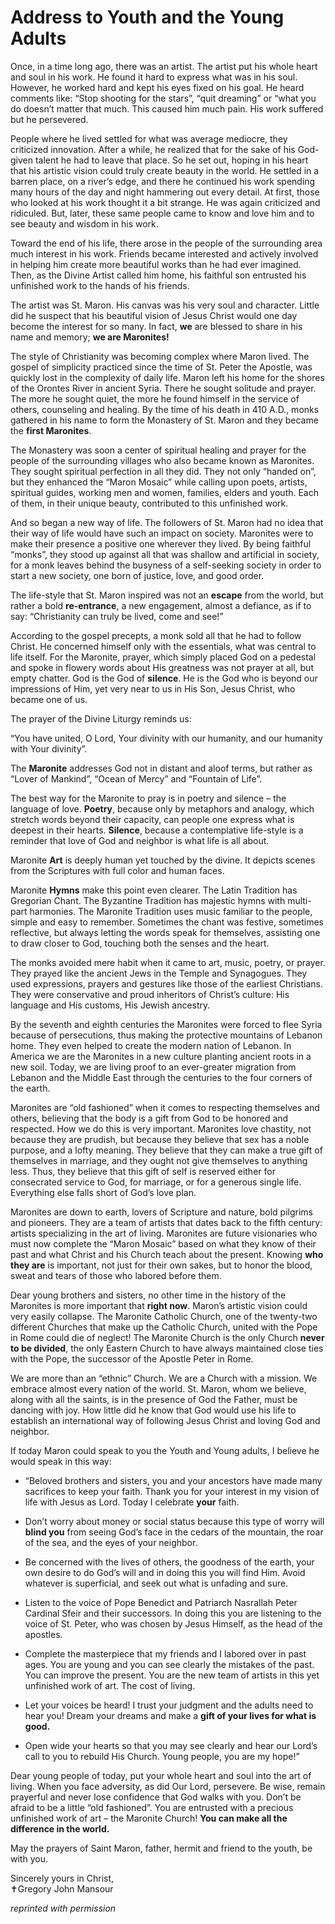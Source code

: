 # Address to Youth and the Young Adults

Once, in a time long ago, there was an artist. The artist put his whole heart and soul in his work. He found it hard to express what was in his soul.  However, he worked hard and kept his eyes fixed on his goal. He heard comments like: “Stop shooting for the stars”, “quit dreaming” or “what you do doesn’t matter that much.  This caused him much pain. His work suffered but he persevered.

People where he lived settled for what was average mediocre, they criticized innovation. After a while, he realized that for the sake of his God-given talent he had to leave that place. So he set out, hoping in his heart that his artistic vision could truly create beauty in the world. He settled in a barren place, on a river’s edge, and there he continued his work spending many hours of the day and night hammering out every detail. At first, those who looked at his work thought it a bit strange. He was again criticized and ridiculed. But, later, these same people came to know and love him and to see beauty and wisdom in his work.

Toward the end of his life, there arose in the people of the surrounding area much interest in his work. Friends became interested and actively involved in helping him create more beautiful works than he had ever imagined. Then, as the Divine Artist called him home, his faithful son entrusted his unfinished work to the hands of his friends.

The artist was St. Maron. His canvas was his very soul and character. Little did he suspect that his beautiful vision of Jesus Christ would one day become the interest for so many. In fact, **we** are blessed to share in his name and memory; **we are Maronites!**

The style of Christianity was becoming complex where Maron lived. The gospel of simplicity practiced since the time of St. Peter the Apostle, was quickly lost in the complexity of daily life.   Maron left his home for the shores of the Orontes River in ancient Syria. There he sought solitude and prayer. The more he sought quiet, the more he found himself in the service of others, counseling and healing. By the time of his death in 410 A.D., monks gathered in his name to form the Monastery of St. Maron and they became the **first Maronites**.

The Monastery was soon a center of spiritual healing and prayer for the people of the surrounding villages who also became known as Maronites. They sought spiritual perfection in all they did. They not only “handed on”, but they enhanced the “Maron Mosaic” while calling upon poets, artists, spiritual guides, working men and women, families, elders and youth. Each of them, in their unique beauty, contributed to this unfinished work.

And so began a new way of life. The followers of St. Maron had no idea that their way of life would have such an impact on society. Maronites were to make their presence a positive one wherever they lived. By being faithful “monks”, they stood up against all that was shallow and artificial in society, for a monk leaves behind the busyness of a self-seeking society in order to start a new society, one born of justice, love, and good order.

The life-style that St. Maron inspired was not an **escape** from the world, but rather a bold **re-entrance**, a new engagement, almost a defiance, as if to say: “Christianity can truly be lived, come and see!”

According to the gospel precepts, a monk sold all that he had to follow Christ. He concerned himself only with the essentials, what was central to life itself. For the Maronite, prayer, which simply placed God on a pedestal and spoke in flowery words about His greatness was not prayer at all, but empty chatter. God is the God of **silence**. He is the God who is beyond our impressions of Him, yet very near to us in His Son, Jesus Christ, who became one of us.

The prayer of the Divine Liturgy reminds us:

“You have united, O Lord, Your divinity with our humanity, and our humanity with Your divinity”.

The **Maronite** addresses God not in distant and aloof terms, but rather as “Lover of Mankind”, “Ocean of Mercy” and “Fountain of Life”.

The best way for the Maronite to pray is in poetry and silence – the language of love. **Poetry**, because only by metaphors and analogy, which stretch words beyond their capacity, can people one express what is deepest in their hearts. **Silence**, because a contemplative life-style is a reminder that love of God and neighbor is what life is all about.

Maronite **Art** is deeply human yet touched by the divine. It depicts scenes from the Scriptures with full color and human faces.

Maronite **Hymns** make this point even clearer. The Latin Tradition has Gregorian Chant. The Byzantine Tradition has majestic hymns with multi-part harmonies. The Maronite Tradition uses music familiar to the people, simple and easy to remember. Sometimes the chant was festive, sometimes reflective, but always letting the words speak for themselves, assisting one to draw closer to God, touching both the senses and the heart.

The monks avoided mere habit when it came to art, music, poetry, or prayer. They prayed like the ancient Jews in the Temple and Synagogues. They used expressions, prayers and gestures like those of the earliest Christians. They were conservative and proud inheritors of Christ’s culture: His language and His customs, His Jewish ancestry.

By the seventh and eighth centuries the Maronites were forced to flee Syria because of persecutions, thus making the protective mountains of Lebanon home.  They even helped to create the modern nation of Lebanon.  In America we are the Maronites in a new culture planting ancient roots in a new soil. Today, we are living proof to an ever-greater migration from Lebanon and the Middle East through the centuries to the four corners of the earth.

Maronites are “old fashioned” when it comes to respecting themselves and others, believing that the body is a gift from God to be honored and respected. How we do this is very important. Maronites love chastity, not because they are prudish, but because they believe that sex has a noble purpose, and a lofty meaning. They believe that they can make a true gift of themselves in marriage, and they ought not give themselves to anything less. Thus, they believe that this gift of self is reserved either for consecrated service to God, for marriage, or for a generous single life. Everything else falls short of God’s love plan. 

Maronites are down to earth, lovers of Scripture and nature, bold pilgrims and pioneers. They are a team of artists that dates back to the fifth century: artists specializing in the art of living. Maronites are future visionaries who must now complete the “Maron Mosaic” based on what they know of their past and what Christ and his Church teach about the present. Knowing **who they are** is important, not just for their own sakes, but to honor the blood, sweat and tears of those who labored before them.

Dear young brothers and sisters, no other time in the history of the Maronites is more important that **right now**. Maron’s artistic vision could very easily collapse. The Maronite Catholic Church, one of the twenty-two different Churches that make up the Catholic Church, united with the Pope in Rome could die of neglect! The Maronite Church is the only Church **never to be divided**, the only Eastern Church to have always maintained close ties with the Pope, the successor of the Apostle Peter in Rome.

We are more than an  “ethnic” Church.  We are a Church with a mission. We embrace almost every nation of the world. St. Maron, whom we believe, along with all the saints, is in the presence of God the Father, must be dancing with joy. How little did he know that God would use his life to establish an international way of following Jesus Christ and loving God and neighbor.

If today Maron could speak to you the Youth and Young adults, I believe he would speak in this way:

* “Beloved brothers and sisters, you and your ancestors have made many sacrifices to keep your faith. Thank you for your interest in my vision of life with Jesus as Lord. Today I celebrate **your** faith.

* Don’t worry about money or social status because this type of worry will **blind you** from seeing God’s face in the cedars of the mountain, the roar of the sea, and the eyes of your neighbor.

* Be concerned with the lives of others, the goodness of the earth, your own desire to do God’s will and in doing this you will find Him. Avoid whatever is superficial, and seek out what is unfading and sure.

* Listen to the voice of Pope Benedict and Patriarch Nasrallah Peter Cardinal Sfeir and their successors. In doing this you are listening to the voice of St. Peter, who was chosen by Jesus Himself, as the head of the apostles.

* Complete the masterpiece that my friends and I labored over in past ages.  You are young and you can see clearly the mistakes of the past.  You can improve the present. You are the new team of artists in this yet unfinished work of art.  The cost of living.

* Let your voices be heard! I trust your judgment and the adults need to hear you! Dream your dreams and make a **gift of your lives for what is good.**

* Open wide your hearts so that you may see clearly and hear our Lord’s call to you to rebuild His Church. Young people, you are my hope!”

Dear young people of today, put your whole heart and soul into the art of living. When you face adversity, as did Our Lord, persevere. Be wise, remain prayerful and never lose confidence that God walks with you. Don’t be afraid to be a little “old fashioned”. You are entrusted with a precious unfinished work of art – the Maronite Church! **You can make all the difference in the world.**

May the prayers of Saint Maron, father, hermit and friend to the youth, be with you.

Sincerely yours in Christ,<br/>
&#10013;Gregory John Mansour

*reprinted with permission*
